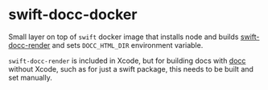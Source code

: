 # swift-docc-docker

Small layer on top of `swift` docker image that installs node and builds [swift-docc-render](https://github.com/apple/swift-docc-render) and sets `DOCC_HTML_DIR` environment variable.

`swift-docc-render` is included in Xcode, but for building docs with [docc](https://github.com/apple/swift-docc) without Xcode, such as for just a swift package, this needs to be built and set manually.